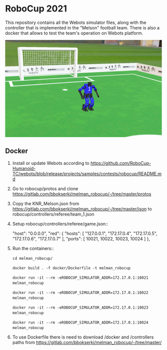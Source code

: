 # RoboCup 2021

This repository contains all the Webots simulator files, along with the controller that is implemented in the "Melson" football team. There is also a docker that allows to test the team's operation on Webots platform.

 ![](./images/webots_simulator.png)

## Docker
1. Install or update Webots according to https://github.com/RoboCup-Humanoid-TC/webots/blob/release/projects/samples/contests/robocup/README.md

2. Go to robocup/protos and clone https://gitlab.com/bbokserki/melman_robocup/-/tree/master/protos

3. Copy the KNR_Melson.json from https://gitlab.com/bbokserki/melman_robocup/-/tree/master/json to robocup/controllers/referee/team_1.json

4. Setup robocup/controllers/referee/game.json::              

     "host": "0.0.0.0",
     "red": {
       "hosts": [
         "127.0.0.1",
         "172.17.0.4",
         "172.17.0.5",
         "172.17.0.6",
         "172.17.0.7"
       ],
       "ports": [
         10021,
         10022,
         10023,
         10024
       ]
     },

5. Run the containers::

     `cd melman_robocup/`
     
     `docker build . -f docker/Dockerfile -t melman_robocup`
     
     `docker run -it --rm -eROBOCUP_SIMULATOR_ADDR=172.17.0.1:10021 melman_robocup`
     
     `docker run -it --rm -eROBOCUP_SIMULATOR_ADDR=172.17.0.1:10022 melman_robocup`
     
     `docker run -it --rm -eROBOCUP_SIMULATOR_ADDR=172.17.0.1:10023 melman_robocup`
     
     `docker run -it --rm -eROBOCUP_SIMULATOR_ADDR=172.17.0.1:10024 melman_robocup`
     

6. To use Dockerfile there is need to download /docker and /controllers paths from https://gitlab.com/bbokserki/melman_robocup/-/tree/master/


